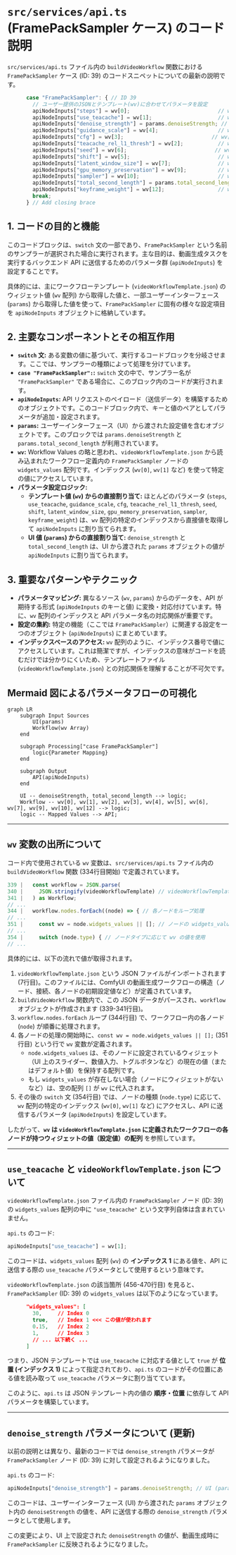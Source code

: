 # `src/services/api.ts` (FramePackSampler ケース) のコード説明

`src/services/api.ts` ファイル内の `buildVideoWorkflow` 関数における `FramePackSampler` ケース (ID: 39) のコードスニペットについての最新の説明です。

```typescript
      case "FramePackSampler": { // ID 39
        // ユーザー提供のJSONとテンプレート(wv)に合わせてパラメータを設定
        apiNodeInputs["steps"] = wv[0];                            // wv[0] (30)
        apiNodeInputs["use_teacache"] = wv[1];                     // wv[1] (true)
        apiNodeInputs["denoise_strength"] = params.denoiseStrength; // UI (params) より
        apiNodeInputs["guidance_scale"] = wv[4];                   // wv[4] (10)
        apiNodeInputs["cfg"] = wv[3];                            // wv[3] (1)
        apiNodeInputs["teacache_rel_l1_thresh"] = wv[2];           // wv[2] (0.15)
        apiNodeInputs["seed"] = wv[6];                            // wv[6] (213738928831015)
        apiNodeInputs["shift"] = wv[5];                            // wv[5] (1.000...)
        apiNodeInputs["latent_window_size"] = wv[7];               // wv[7] (9)
        apiNodeInputs["gpu_memory_preservation"] = wv[9];          // wv[9] (6)
        apiNodeInputs["sampler"] = wv[10];                         // wv[10] ("unipc_bh1")
        apiNodeInputs["total_second_length"] = params.total_second_length; // UI (params) より
        apiNodeInputs["keyframe_weight"] = wv[12];                 // wv[12] (1.5) - 新規追加
        break;
      } // Add closing brace
```

## 1. コードの目的と機能

このコードブロックは、`switch` 文の一部であり、`FramePackSampler` という名前のサンプラーが選択された場合に実行されます。主な目的は、動画生成タスクを実行するバックエンド API に送信するためのパラメータ群 (`apiNodeInputs`) を設定することです。

具体的には、主にワークフローテンプレート (`videoWorkflowTemplate.json`) のウィジェット値 (`wv` 配列) から取得した値と、一部ユーザーインターフェース (`params`) から取得した値を使って、`FramePackSampler` に固有の様々な設定項目を `apiNodeInputs` オブジェクトに格納しています。

## 2. 主要なコンポーネントとその相互作用

* **`switch` 文:** ある変数の値に基づいて、実行するコードブロックを分岐させます。ここでは、サンプラーの種類によって処理を分けています。
* **`case "FramePackSampler":`:** `switch` 文の中で、サンプラー名が `"FramePackSampler"` である場合に、このブロック内のコードが実行されます。
* **`apiNodeInputs`:** API リクエストのペイロード（送信データ）を構築するためのオブジェクトです。このコードブロック内で、キーと値のペアとしてパラメータが追加・設定されます。
* **`params`:** ユーザーインターフェース（UI）から渡された設定値を含むオブジェクトです。このブロックでは `params.denoiseStrength` と `params.total_second_length` が利用されています。
* **`wv`:** Workflow Values の略と思われ、`videoWorkflowTemplate.json` から読み込まれたワークフロー定義内の `FramePackSampler` ノードの `widgets_values` 配列です。インデックス (`wv[0]`, `wv[1]` など) を使って特定の値にアクセスしています。
* **パラメータ設定ロジック:**
  * **テンプレート値 (`wv`) からの直接割り当て:** ほとんどのパラメータ (`steps`, `use_teacache`, `guidance_scale`, `cfg`, `teacache_rel_l1_thresh`, `seed`, `shift`, `latent_window_size`, `gpu_memory_preservation`, `sampler`, `keyframe_weight`) は、`wv` 配列の特定のインデックスから直接値を取得して `apiNodeInputs` に割り当てられます。
  * **UI 値 (`params`) からの直接割り当て:** `denoise_strength` と `total_second_length` は、UI から渡された `params` オブジェクトの値が `apiNodeInputs` に割り当てられます。

## 3. 重要なパターンやテクニック

* **パラメータマッピング:** 異なるソース (`wv`, `params`) からのデータを、API が期待する形式 (`apiNodeInputs` のキーと値) に変換・対応付けています。特に、`wv` 配列のインデックスと API パラメータ名の対応関係が重要です。
* **設定の集約:** 特定の機能（ここでは `FramePackSampler`）に関連する設定を一つのオブジェクト (`apiNodeInputs`) にまとめています。
* **インデックスベースのアクセス:** `wv` 配列のように、インデックス番号で値にアクセスしています。これは簡潔ですが、インデックスの意味がコードを読むだけでは分かりにくいため、テンプレートファイル (`videoWorkflowTemplate.json`) との対応関係を理解することが不可欠です。

## Mermaid 図によるパラメータフローの可視化

```mermaid
graph LR
    subgraph Input Sources
        UI(params)
        Workflow(wv Array)
    end

    subgraph Processing["case FramePackSampler"]
        logic{Parameter Mapping}
    end

    subgraph Output
        API(apiNodeInputs)
    end

    UI -- denoiseStrength, total_second_length --> logic;
    Workflow -- wv[0], wv[1], wv[2], wv[3], wv[4], wv[5], wv[6], wv[7], wv[9], wv[10], wv[12] --> logic;
    logic -- Mapped Values --> API;
```

---

## `wv` 変数の出所について

コード内で使用されている `wv` 変数は、`src/services/api.ts` ファイル内の `buildVideoWorkflow` 関数 (334行目開始) で定義されています。

```typescript
339 |   const workflow = JSON.parse(
340 |     JSON.stringify(videoWorkflowTemplate) // videoWorkflowTemplate.json を読み込む
341 |   ) as Workflow;
// ...
344 |   workflow.nodes.forEach((node) => { // 各ノードをループ処理
// ...
351 |     const wv = node.widgets_values || []; // ノードの widgets_values を wv に代入
// ...
354 |     switch (node.type) { // ノードタイプに応じて wv の値を使用
// ...
```

具体的には、以下の流れで値が取得されます。

1. `videoWorkflowTemplate.json` という JSON ファイルがインポートされます (7行目)。このファイルには、ComfyUI の動画生成ワークフローの構造（ノード、接続、各ノードの初期設定値など）が定義されています。
2. `buildVideoWorkflow` 関数内で、この JSON データがパースされ、`workflow` オブジェクトが作成されます (339-341行目)。
3. `workflow.nodes.forEach` ループ (344行目) で、ワークフロー内の各ノード (`node`) が順番に処理されます。
4. 各ノードの処理の開始時に、`const wv = node.widgets_values || [];` (351行目) という行で `wv` 変数が定義されます。
    * `node.widgets_values` は、そのノードに設定されているウィジェット（UI 上のスライダー、数値入力、トグルボタンなど）の現在の値（またはデフォルト値）を保持する配列です。
    * もし `widgets_values` が存在しない場合（ノードにウィジェットがないなど）は、空の配列 `[]` が `wv` に代入されます。
5. その後の `switch` 文 (354行目) では、ノードの種類 (`node.type`) に応じて、`wv` 配列の特定のインデックス (`wv[0]`, `wv[1]` など) にアクセスし、API に送信するパラメータ (`apiNodeInputs`) を設定しています。

したがって、**`wv` は `videoWorkflowTemplate.json` に定義されたワークフローの各ノードが持つウィジェットの値（設定値）の配列** を参照しています。

---

## `use_teacache` と `videoWorkflowTemplate.json` について

`videoWorkflowTemplate.json` ファイル内の `FramePackSampler` ノード (ID: 39) の `widgets_values` 配列の中に `"use_teacache"` という文字列自体は含まれていません。

`api.ts` のコード:

```typescript
apiNodeInputs["use_teacache"] = wv[1];
```

このコードは、`widgets_values` 配列 (`wv`) の **インデックス 1** にある値を、API に送信する際の `use_teacache` パラメータとして使用するという意味です。

`videoWorkflowTemplate.json` の該当箇所 (456-470行目) を見ると、`FramePackSampler` (ID: 39) の `widgets_values` は以下のようになっています。

```json
      "widgets_values": [
        30,     // Index 0
        true,   // Index 1 <<< この値が使われます
        0.15,   // Index 2
        1,      // Index 3
        // ... 以下続く ...
      ]
```

つまり、JSON テンプレートでは `use_teacache` に対応する値として `true` が **位置 (インデックス 1)** によって指定されており、`api.ts` のコードがその位置にある値を読み取って `use_teacache` パラメータに割り当てています。

このように、`api.ts` は JSON テンプレート内の値の **順序・位置** に依存して API パラメータを構築しています。

---

## `denoise_strength` パラメータについて (更新)

以前の説明とは異なり、最新のコードでは `denoise_strength` パラメータが `FramePackSampler` ノード (ID: 39) に対して設定されるようになりました。

`api.ts` のコード:

```typescript
apiNodeInputs["denoise_strength"] = params.denoiseStrength; // UI (params) より
```

このコードは、ユーザーインターフェース (UI) から渡された `params` オブジェクト内の `denoiseStrength` の値を、API に送信する際の `denoise_strength` パラメータとして使用します。

この変更により、UI 上で設定された `denoiseStrength` の値が、動画生成時に `FramePackSampler` に反映されるようになりました。
